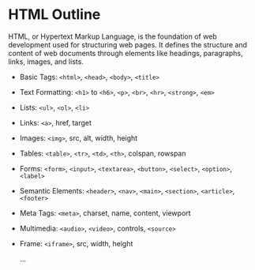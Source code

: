 # HTML Outline

HTML, or Hypertext Markup Language, is the foundation of web development
used for structuring web pages. It defines the structure and content of web
documents through elements like headings, paragraphs, links, images, and lists.

- Basic Tags: `<html>`, `<head>`, `<body>`, `<title>`
- Text Formatting: `<h1>` to `<h6>`, `<p>`, `<br>`, `<hr>`, `<strong>`, `<em>`
- Lists: `<ul>`, `<ol>`, `<li>`
- Links: `<a>`, href, target
- Images: `<img>`, src, alt, width, height
- Tables: `<table>`, `<tr>`, `<td>`, `<th>`, colspan, rowspan
- Forms: `<form>`, `<input>`, `<textarea>`, `<button>`, `<select>`, `<option>`, `<label>`
- Semantic Elements: `<header>`, `<nav>`, `<main>`, `<section>`, `<article>`, `<footer>`
- Meta Tags: `<meta>`, charset, name, content, viewport
- Multimedia: `<audio>`, `<video>`, controls, `<source>`
- Frame: `<iframe>`, src, width, height

  ...
